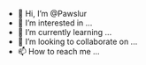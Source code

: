 - 👋 Hi, I’m @Pawslur
- 👀 I’m interested in ...
- 🌱 I’m currently learning ...
- 💞️ I’m looking to collaborate on ...
- 📫 How to reach me ...

<!---
Pawslur/Pawslur is a ✨ special ✨ repository because its `README.md` (this file) appears on your GitHub profile.
You can click the Preview link to take a look at your changes.
--->

